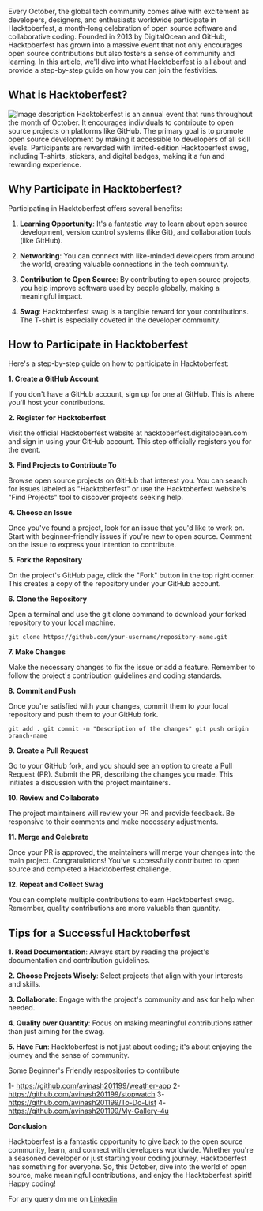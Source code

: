 Every October, the global tech community comes alive with excitement as developers, designers, and enthusiasts worldwide participate in Hacktoberfest, a month-long celebration of open source software and collaborative coding. Founded in 2013 by DigitalOcean and GitHub, Hacktoberfest has grown into a massive event that not only encourages open source contributions but also fosters a sense of community and learning. In this article, we'll dive into what Hacktoberfest is all about and provide a step-by-step guide on how you can join the festivities.


## What is Hacktoberfest?

![Image description](https://dev-to-uploads.s3.amazonaws.com/uploads/articles/i0m5jjqwtb1m8j11z4js.jpeg)
Hacktoberfest is an annual event that runs throughout the month of October. It encourages individuals to contribute to open source projects on platforms like GitHub. The primary goal is to promote open source development by making it accessible to developers of all skill levels. Participants are rewarded with limited-edition Hacktoberfest swag, including T-shirts, stickers, and digital badges, making it a fun and rewarding experience.

## Why Participate in Hacktoberfest?


Participating in Hacktoberfest offers several benefits:

1. **Learning Opportunity**: It's a fantastic way to learn about open source development, version control systems (like Git), and collaboration tools (like GitHub).
 
2. **Networking**: You can connect with like-minded developers from around the world, creating valuable connections in the tech community.

3. **Contribution to Open Source**: By contributing to open source projects, you help improve software used by people globally, making a meaningful impact.
 
4. **Swag**: Hacktoberfest swag is a tangible reward for your contributions. The T-shirt is especially coveted in the developer community.

## How to Participate in Hacktoberfest

Here's a step-by-step guide on how to participate in Hacktoberfest:

**1. Create a GitHub Account**

If you don't have a GitHub account, sign up for one at GitHub. This is where you'll host your contributions.

**2. Register for Hacktoberfest**

Visit the official Hacktoberfest website at hacktoberfest.digitalocean.com and sign in using your GitHub account. This step officially registers you for the event.

**3. Find Projects to Contribute To**

Browse open source projects on GitHub that interest you. You can search for issues labeled as "Hacktoberfest" or use the Hacktoberfest website's "Find Projects" tool to discover projects seeking help.

**4. Choose an Issue**

Once you've found a project, look for an issue that you'd like to work on. Start with beginner-friendly issues if you're new to open source. Comment on the issue to express your intention to contribute.

**5. Fork the Repository**

On the project's GitHub page, click the "Fork" button in the top right corner. This creates a copy of the repository under your GitHub account.

**6. Clone the Repository**

Open a terminal and use the git clone command to download your forked repository to your local machine.

`git clone https://github.com/your-username/repository-name.git`

**7. Make Changes**

Make the necessary changes to fix the issue or add a feature. Remember to follow the project's contribution guidelines and coding standards.

**8. Commit and Push**

Once you're satisfied with your changes, commit them to your local repository and push them to your GitHub fork.

`git add .
git commit -m "Description of the changes"
git push origin branch-name`

**9. Create a Pull Request**

Go to your GitHub fork, and you should see an option to create a Pull Request (PR). Submit the PR, describing the changes you made. This initiates a discussion with the project maintainers.

**10. Review and Collaborate**

The project maintainers will review your PR and provide feedback. Be responsive to their comments and make necessary adjustments.

**11. Merge and Celebrate**

Once your PR is approved, the maintainers will merge your changes into the main project. Congratulations! You've successfully contributed to open source and completed a Hacktoberfest challenge.

**12. Repeat and Collect Swag**

You can complete multiple contributions to earn Hacktoberfest swag. Remember, quality contributions are more valuable than quantity.

## Tips for a Successful Hacktoberfest

**1. Read Documentation**: Always start by reading the project's documentation and contribution guidelines.

**2. Choose Projects Wisely**: Select projects that align with your interests and skills.

**3. Collaborate**: Engage with the project's community and ask for help when needed.

**4. Quality over Quantity**: Focus on making meaningful contributions rather than just aiming for the swag.

**5. Have Fun**: Hacktoberfest is not just about coding; it's about enjoying the journey and the sense of community.


Some Beginner's Friendly respositories to contribute

1- https://github.com/avinash201199/weather-app
2- https://github.com/avinash201199/stopwatch
3- https://github.com/avinash201199/To-Do-List
4- https://github.com/avinash201199/My-Gallery-4u


**Conclusion**

Hacktoberfest is a fantastic opportunity to give back to the open source community, learn, and connect with developers worldwide. Whether you're a seasoned developer or just starting your coding journey, Hacktoberfest has something for everyone. So, this October, dive into the world of open source, make meaningful contributions, and enjoy the Hacktoberfest spirit! Happy coding!

For any query dm me on [Linkedin](https://www.linkedin.com/in/avinash-singh-071b79175/)
